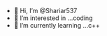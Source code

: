 - 👋 Hi, I’m @Shariar537
- 👀 I’m interested in ...coding
- 🌱 I’m currently learning ...c++

<!---
Shariar537/Shariar537 is a ✨ special ✨ repository because its `README.md` (this file) appears on your GitHub profile.
You can click the Preview link to take a look at your changes.
--->
